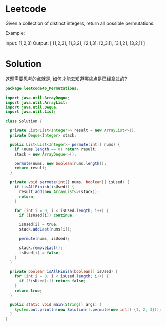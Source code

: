 # Leetcode

Given a collection of distinct integers, return all possible permutations.

Example:

Input: [1,2,3]
Output:
[
  [1,2,3],
  [1,3,2],
  [2,1,3],
  [2,3,1],
  [3,1,2],
  [3,2,1]
]


# Solution

这题需要思考的点就是, 如何才能去知道哪些点是已经拿过的?

```java
package leetcode46_Permutations;

import java.util.ArrayDeque;
import java.util.ArrayList;
import java.util.Deque;
import java.util.List;

class Solution {

  private List<List<Integer>> result = new ArrayList<>();
  private Deque<Integer> stack;

  public List<List<Integer>> permute(int[] nums) {
    if (nums.length == 0) return result;
    stack = new ArrayDeque<>();

    permute(nums, new boolean[nums.length]);
    return result;
  }

  private void permute(int[] nums, boolean[] isUsed) {
    if (isAllFinish(isUsed)) {
      result.add(new ArrayList<>(stack));
      return;
    }

    for (int i = 0; i < isUsed.length; i++) {
      if (isUsed[i]) continue;

      isUsed[i] = true;
      stack.addLast(nums[i]);

      permute(nums, isUsed);

      stack.removeLast();
      isUsed[i] = false;
    }
  }

  private boolean isAllFinish(boolean[] isUsed) {
    for (int i = 0; i < isUsed.length; i++) {
      if (!isUsed[i]) return false;
    }
    return true;
  }

  public static void main(String[] args) {
    System.out.println(new Solution().permute(new int[] {1, 2, 3}));
  }
}

```

